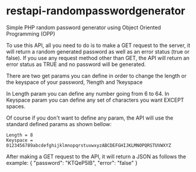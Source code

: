 # restapi-randompasswordgenerator
Simple PHP random password generator using Object Oriented Programming (OPP)

To use this API, all you need to do is to make a GET request to the server, it will return a random generated password as well as an error status (true or false). If you use any request method other than GET, the API will return an error status as TRUE and no password will be generated.

There are two get params you can define in order to change the length or the keyspace of your password, ?length and ?keyspace

In Length param you can define any number going from 6 to 64. In Keyspace param you can define any set of characters you want EXCEPT spaces.

Of course if you don't want to define any param, the API will use the standard defined params as shown bellow:

```
Length = 8
Keyspace = 0123456789abcdefghijklmnopqrstuvwxyzABCDEFGHIJKLMNOPQRSTUVWXYZ
```
After making a GET request to the API, it will return a JSON as follows the example: { "password": "KTQeP5lB", "error": "false" }
